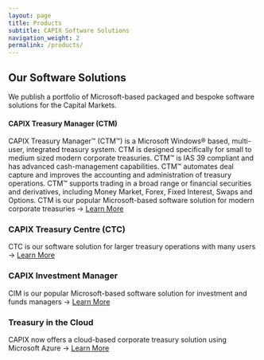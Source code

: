 ```yaml
---
layout: page
title: Products
subtitle: CAPIX Software Solutions
navigation_weight: 2
permalink: /products/
---
```

## Our Software Solutions
We publish a portfolio of Microsoft-based packaged and bespoke software solutions for the Capital Markets.
#### CAPIX Treasury Manager (CTM)
CAPIX Treasury Manager™ (CTM™) is a Microsoft Windows® based, m​ulti-user, integrated treasury system. CTM is designed specifically for small to medium sized modern corporate treasuries.
CTM™ is IAS 39 compliant and has advanced cash-management capabilities. CTM™ automates deal capture and improves the accounting and administration of treasury operations. CTM™ supports trading in a broad range or financial securities and derivatives, including Money Market, Forex, Fixed Inte​rest, Swaps and Options.
CTM is our popular Microsoft-based software solution for modern corporate treasuries -> [Learn More](https://capix.net/ctm/)
### CAPIX Treasury Centre (CTC)
CTC is our software solution for larger treasury operations with many users -> [Learn More](https://capix.net/ctc/)
### CAPIX Investment Manager
CIM is our popular Microsoft-based software solution for investment and funds managers -> [Learn More](https://capix.net/cim/)
### Treasury in the Cloud
CAPIX now offers a cloud-based corporate treasury solution using Microsoft Azure -> [Learn More](#)
